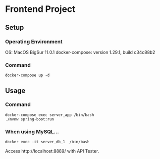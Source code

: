 # Frontend Project

## Setup



### Operating Environment
OS: MacOS BigSur 11.0.1
docker-compose: version 1.29.1, build c34c88b2



### Command
```
docker-compose up -d
```


## Usage



### Command
```
docker-compose exec server_app /bin/bash
./mvnw spring-boot:run
```

### When using MySQL...
```
docker exec -it server_db_1  /bin/bash
```


Access http://localhost:8889/ with API Tester.
